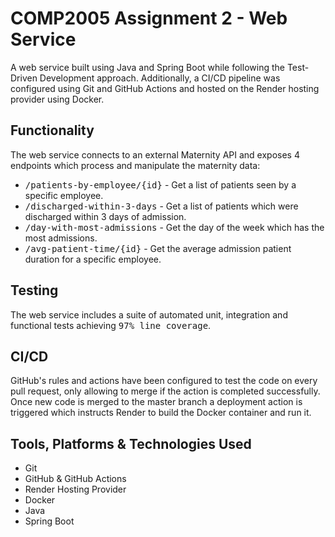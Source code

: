 # COMP2005 Assignment 2 - Web Service
A web service built using Java and Spring Boot while following the Test-Driven Development approach.
Additionally, a CI/CD pipeline was configured using Git and GitHub Actions and hosted on the Render hosting
provider using Docker.

## Functionality
The web service connects to an external Maternity API and exposes 4 endpoints which process
and manipulate the maternity data:

- <kbd>/patients-by-employee/{id}</kbd> - Get a list of patients seen by a specific employee.
- <kbd>/discharged-within-3-days</kbd> - Get a list of patients which were discharged within 3 days of admission.
- <kbd>/day-with-most-admissions</kbd> - Get the day of the week which has the most admissions.
- <kbd>/avg-patient-time/{id}</kbd> - Get the average admission patient duration for a specific employee.

## Testing
The web service includes a suite of automated unit, integration and functional tests achieving <kbd>97% line coverage</kbd>.

## CI/CD
GitHub's rules and actions have been configured to test the code on every pull request, only allowing
to merge if the action is completed successfully. Once new code is merged to the master branch a
deployment action is triggered which instructs Render to build the Docker container and run it.

## Tools, Platforms & Technologies Used
- Git
- GitHub & GitHub Actions
- Render Hosting Provider
- Docker
- Java
- Spring Boot

